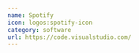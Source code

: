 ```yaml
---
name: Spotify
icon: logos:spotify-icon
category: software
url: https://code.visualstudio.com/
---
```

